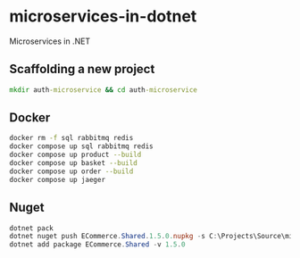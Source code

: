# microservices-in-dotnet
Microservices in .NET

## Scaffolding a new project
``` bat
mkdir auth-microservice && cd auth-microservice
```

## Docker
``` bash  
docker rm -f sql rabbitmq redis
docker compose up sql rabbitmq redis
docker compose up product --build
docker compose up basket --build
docker compose up order --build
docker compose up jaeger
```

## Nuget
``` powershell   
dotnet pack
dotnet nuget push ECommerce.Shared.1.5.0.nupkg -s C:\Projects\Source\microservices-in-dotnet\local-nuget-packages
dotnet add package ECommerce.Shared -v 1.5.0
```
